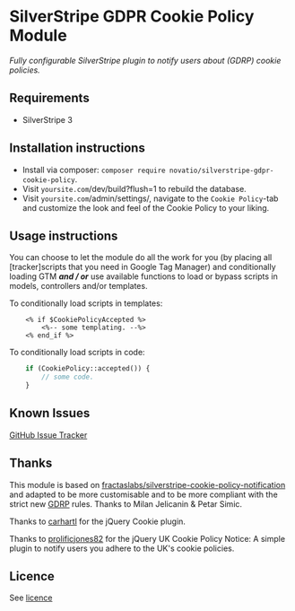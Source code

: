 # SilverStripe GDPR Cookie Policy Module
*Fully configurable SilverStripe plugin to notify users about (GDRP) cookie policies.*


## Requirements
* SilverStripe 3


## Installation instructions

* Install via composer: ```composer require novatio/silverstripe-gdpr-cookie-policy```.
* Visit ```yoursite.com```/dev/build?flush=1 to rebuild the database.
* Visit ```yoursite.com```/admin/settings/, navigate to the ```Cookie Policy```-tab and customize the look and feel of 
the Cookie Policy to your liking.


## Usage instructions

You can choose to let the module do all the work for you (by placing all [tracker]scripts that you need in Google Tag
Manager) and conditionally loading GTM ***and / or*** use available functions to load or bypass scripts in models, controllers
and/or templates.

To conditionally load scripts in templates:
```silverstripe
    <% if $CookiePolicyAccepted %>
    	<%-- some templating. --%>
    <% end_if %>
```

To conditionally load scripts in code:
```php
    if (CookiePolicy::accepted()) {
        // some code.
    }
```

## Known Issues

[GitHub Issue Tracker](https://github.com/novatio/silverstripe-gdpr-cookie-policy/issues)


## Thanks

This module is based on [fractaslabs/silverstripe-cookie-policy-notification](https://github.com/fractaslabs/silverstripe-cookie-policy-notification)
and adapted to be more customisable and to be more compliant with the strict new [GDRP](https://en.wikipedia.org/wiki/General_Data_Protection_Regulation)
rules.
Thanks to Milan Jelicanin & Petar Simic.

Thanks to <a href="https://github.com/carhartl/jquery-cookie" target="_blank">carhartl</a> for the jQuery Cookie plugin.

Thanks to <a href="https://github.com/prolificjones82/uk_cookie_policy_notice" target="_blank">prolificjones82</a> for 
the jQuery UK Cookie Policy Notice: A simple plugin to notify users you adhere to the UK's cookie policies.


## Licence
See [licence](https://github.com/novatio/silverstripe-gdpr-cookie-policy/blob/master/LICENSE)
